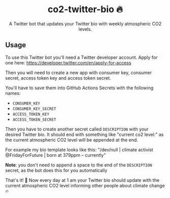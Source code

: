  <p align="center">
  <h1 align="center">co2-twitter-bio 🔥</h1>
  <p align="center">A Twitter bot that updates your Twitter bio with weekly atmospheric CO2 levels.<p>
</p>

## Usage
To use this Twitter bot you'll need a Twitter developer account. Apply for one here: https://developer.twitter.com/en/apply-for-access

Then you will need to create a new app with consumer key, consumer secret, access token key and access token secret.

You'll have to save them into GitHub Actions Secrets with the following names:

- `CONSUMER_KEY`
- `CONSUMER_KEY_SECRET`
- `ACCESS_TOKEN_KEY`
- `ACCESS_TOKEN_SECRET`

Then you have to create another secret called `DESCRIPTION` with your desired Twitter bio. It should end with something like "current co2 level:" as the current atmospheric CO2 level will be appended at the end.

For example my bio template looks like this: "/dev/null | climate activist @FridayForFuture | born at 379ppm – currently"

**Note**: you don't need to append a space to the end of the `DESCRIPTION` secret, as the bot does this for you automatically

That's it! 🎉 Now every day at 1 am your Twitter bio should update with the current atmospheric CO2 level informing other people about climate change 🔥
